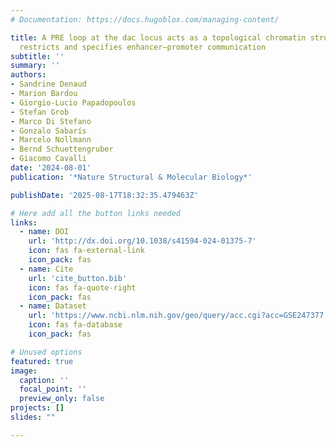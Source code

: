 ```yaml
---
# Documentation: https://docs.hugoblox.com/managing-content/

title: A PRE loop at the dac locus acts as a topological chromatin structure that
  restricts and specifies enhancer–promoter communication
subtitle: ''
summary: ''
authors:
- Sandrine Denaud
- Marion Bardou
- Giorgio-Lucio Papadopoulos
- Stefan Grob
- Marco Di Stefano
- Gonzalo Sabarís
- Marcelo Nollmann
- Bernd Schuettengruber
- Giacomo Cavalli
date: '2024-08-01'
publication: '*Nature Structural & Molecular Biology*'

publishDate: '2025-08-17T18:32:35.479463Z'

# Here add all the button links needed
links:
  - name: DOI
    url: 'http://dx.doi.org/10.1038/s41594-024-01375-7'
    icon: fas fa-external-link
    icon_pack: fas
  - name: Cite
    url: 'cite_button.bib'
    icon: fas fa-quote-right
    icon_pack: fas
  - name: Dataset
    url: 'https://www.ncbi.nlm.nih.gov/geo/query/acc.cgi?acc=GSE247377'
    icon: fas fa-database
    icon_pack: fas

# Unused options
featured: true
image:
  caption: ''
  focal_point: ''
  preview_only: false
projects: []
slides: ""

---
```

